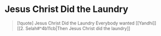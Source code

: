 # Jesus Christ Did the Laundry

> [!quote] Jesus Christ Did the Laundry
Everybody wanted [[Yandhi]]  
[[2. Selah#^4b11cb|Then Jesus Christ did the laundry]]
